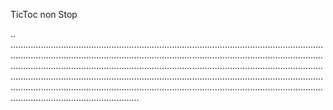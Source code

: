 TicToc non Stop

..
...............................................................................................................................................................................................................................................................................................................................................................................................................................................................................................................................................................................................................................................................................................